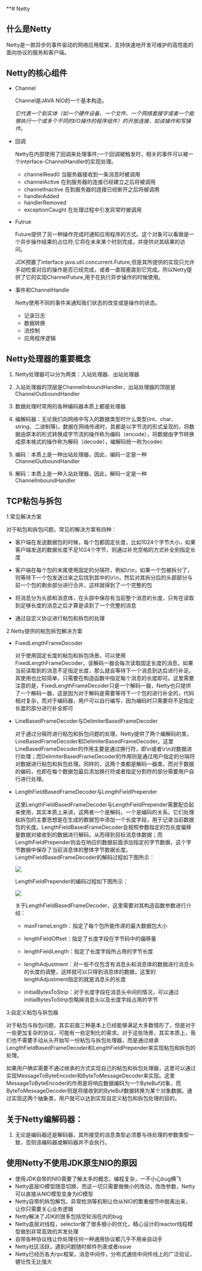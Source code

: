 **# Netty 

## 什么是Netty

Netty是一款异步的事件驱动的网络应用框架，支持快速地开发可维护的高性能的面向协议的服务和客户端。

## Netty的核心组件

- Channel

	Channel是JAVA NIO的一个基本构造。
	
	*它代表一个到实体（如一个硬件设备、一个文件、一个网络套接字或者一个能够执行一个或多个不同的I/O操作的程序组件）的开放连接，如读操作和写操作。*                                                                                  

- 回调

	Netty在内部使用了回调来处理事件;一个回调被触发时，相关的事件可以被一个interface-ChannelHandler的实现处理。
	
	- channelRead0 当服务器接收到一条消息时被调用
	- channelActive 在到服务器的连接已经建立之后将被调用
	- channelInactive 在到服务器的连接已经断开之后将被调用
	- handlerAdded
	- handlerRemoved
	- exceptionCaught 在处理过程中引发异常时被调用

- Futrue

	Future提供了另一种操作完成时通知应用程序的方式。这个对象可以看做是一个异步操作结果的占位符;它将在未来某个时刻完成，并提供对其结果的访问。

	JDK预置了interface java.util.concurrent.Future,但是其所提供的实现只允许手动检查对应的操作是否已经完成，或者一直阻塞直到它完成。所以Netty提供了它的实现ChannelFuture,用于在执行异步操作的时候使用。

- 事件和ChannelHandle

	Netty使用不同的事件来通知我们状态的改变或是操作的状态。
	- 记录日志
	- 数据转换
	- 流控制
	- 应用程序逻辑

## Netty处理器的重要概念

1. Netty处理器可以分为两类：入站处理器、出站处理器


2. 入站处理器的顶层是ChannelInboundHandler，出站处理器的顶层是ChannelOutboundHandler


3. 数据处理时常用的各种编码器本质上都是处理器


4. 编解码器：无论我们向网络中写入的数据类型时什么类型(int、char、string、二进制等)，数据在网络传递时，其都是以字节流的形式呈现的，将数据由原本的形式转换成字节流的操作称为编码（encode），将数据由字节转换成原本格式的操作称为解码（decode），编解码统一称为codec


5. 编码：本质上是一种出站处理器，因此，编码一定是一种ChannelOutboundHandler


6. 解码：本质上是一种入站处理器，因此，解码一定是一种ChannelInboundHandler

## TCP粘包与拆包

1.常见解决方案

对于粘包和拆包问题，常见的解决方案有四种：

- 客户端在发送数据包的时候，每个包都固定长度，比如1024个字节大小，如果客户端发送的数据长度不足1024个字节，则通过补充空格的方式补全到指定长度


- 客户端在每个包的末尾使用固定的分隔符，例如\r\n，如果一个包被拆分了，则等待下一个包发送过来之后找到其中的\r\n，然后对其拆分后的头部部分与前一个包的剩余部分进行合并，这样就得到了一个完整的包


- 将消息分为头部和消息体，在头部中保存有当前整个消息的长度，只有在读取到足够长度的消息之后才算是读到了一个完整的消息


- 通过自定义协议进行粘包和拆包的处理

2.Netty提供的粘包拆包解决方案

- FixedLengthFrameDecoder

	 对于使用固定长度的粘包和拆包场景，可以使用FixedLengthFrameDecoder，该解码一器会每次读取固定长度的消息，如果当前读取到的消息不足指定长度，那么就会等待下一个消息到达后进行补足。其使用也比较简单，只需要在构造函数中指定每个消息的长度即可。这里需要注意的是，FixedLengthFrameDecoder只是一个解码一器，Netty也只提供了一个解码一器，这是因为对于解码是需要等待下一个包的进行补全的，代码相对复杂，而对于编码器，用户可以自行编写，因为编码时只需要将不足指定长度的部分进行补全即可
- LineBasedFrameDecoder与DelimiterBasedFrameDecoder

	对于通过分隔符进行粘包和拆包问题的处理，Netty提供了两个编解码的类，LineBasedFrameDecoder和DelimiterBasedFrameDecoder。这里LineBasedFrameDecoder的作用主要是通过换行符，即\n或者\r\n对数据进行处理；而DelimiterBasedFrameDecoder的作用则是通过用户指定的分隔符对数据进行粘包和拆包处理。同样的，这两个类都是解码一器类，而对于数据的编码，也即在每个数据包最后添加换行符或者指定分割符的部分需要用户自行进行处理。
- LengthFieldBasedFrameDecoder与LengthFieldPrepender

	这里LengthFieldBasedFrameDecoder与LengthFieldPrepender需要配合起来使用，其实本质上来讲，这两者一个是解码，一个是编码的关系。它们处理粘拆包的主要思想是在生成的数据包中添加一个长度字段，用于记录当前数据包的长度。LengthFieldBasedFrameDecoder会按照参数指定的包长度偏移量数据对接收到的数据进行解码，从而得到目标消息体数据；而LengthFieldPrepender则会在响应的数据前面添加指定的字节数据，这个字节数据中保存了当前消息体的整体字节数据长度。LengthFieldBasedFrameDecoder的解码过程如下图所示：

	![](https://upload-images.jianshu.io/upload_images/7944306-068ebfefef173526.png?imageMogr2/auto-orient/strip%7CimageView2/2/w/1240)

	LengthFieldPrepender的编码过程如下图所示：

	![](https://upload-images.jianshu.io/upload_images/7944306-8570098660ffca88.png?imageMogr2/auto-orient/strip%7CimageView2/2/w/1240)

	关于LengthFieldBasedFrameDecoder，这里需要对其构造函数参数进行介绍：

	

	- maxFrameLength：指定了每个包所能传递的最大数据包大小


	- lengthFieldOffset：指定了长度字段在字节码中的偏移量


	- lengthFieldLength：指定了长度字段所占用的字节长度


	- lengthAdjustment：对一些不仅包含有消息头和消息体的数据进行消息头的长度的调整，这样就可以只得到消息体的数据，这里的lengthAdjustment指定的就是消息头的长度


	- initialBytesToStrip：对于长度字段在消息头中间的情况，可以通过initialBytesToStrip忽略掉消息头以及长度字段占用的字节

3.自定义粘包与拆包器

对于粘包与拆包问题，其实前面三种基本上已经能够满足大多数情形了，但是对于一些更加复杂的协议，可能有一些定制化的需求。对于这些场景，其实本质上，我们也不需要手动从头开始写一份粘包与拆包处理器，而是通过继承LengthFieldBasedFrameDecoder和LengthFieldPrepender来实现粘包和拆包的处理。

如果用户确实需要不通过继承的方式实现自己的粘包和拆包处理器，这里可以通过实现MessageToByteEncoder和ByteToMessageDecoder来实现。这里MessageToByteEncoder的作用是将响应数据编码为一个ByteBuf对象，而ByteToMessageDecoder则是将接收到的ByteBuf数据转换为某个对象数据。通过实现这两个抽象类，用户就可以达到实现自定义粘包和拆包处理的目的。

## 关于Netty编解码器：

1. 无论是编码器还是解码器，其所接受的消息类型必须要与待处理的参数类型一致，否则该编码器或解码器并不会执行。

## 使用Netty不使用JDK原生NIO的原因

- 使用JDK自带的NIO需要了解太多的概念，编程复杂，一不小心bug横飞
- Netty底层IO模型随意切换，而这一切只需要做微小的改动，改改参数，Netty可以直接从NIO模型变身为IO模型
- Netty自带的拆包解包，异常检测等机制让你从NIO的繁重细节中脱离出来，让你只需要关心业务逻辑
- Netty解决了JDK的很多包括空轮询在内的bug
- Netty底层对线程，selector做了很多细小的优化，精心设计的reactor线程模型做到非常高效的并发处理
- 自带各种协议栈让你处理任何一种通用协议都几乎不用亲自动手
- Netty社区活跃，遇到问题随时邮件列表或者issue
- Netty已经历各大rpc框架，消息中间件，分布式通信中间件线上的广泛验证，健壮性无比强大


